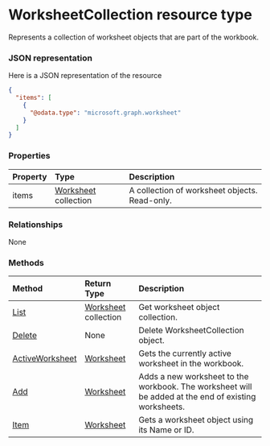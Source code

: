 # WorksheetCollection resource type

Represents a collection of worksheet objects that are part of the workbook.

### JSON representation

Here is a JSON representation of the resource

<!-- {
  "blockType": "resource",
  "optionalProperties": [

  ],
  "@odata.type": "microsoft.graph.worksheetcollection"
}-->

```json
{
  "items": [
    {
      "@odata.type": "microsoft.graph.worksheet"
    }
  ]
}

```
### Properties
| Property	   | Type	|Description|
|:---------------|:--------|:----------|
|items|[Worksheet](worksheet.md) collection|A collection of worksheet objects. Read-only.|

### Relationships
None


### Methods

| Method		   | Return Type	|Description|
|:---------------|:--------|:----------|
|[List](../api/worksheet_list.md) | [Worksheet](worksheet.md) collection |Get worksheet object collection. |
|[Delete](../api/worksheetcollection_delete.md) | None |Delete WorksheetCollection object. |
|[ActiveWorksheet](../api/worksheetcollection_activeworksheet.md)|[Worksheet](worksheet.md)|Gets the currently active worksheet in the workbook.|
|[Add](../api/worksheetcollection_add.md)|[Worksheet](worksheet.md)|Adds a new worksheet to the workbook. The worksheet will be added at the end of existing worksheets.|
|[Item](../api/worksheetcollection_item.md)|[Worksheet](worksheet.md)|Gets a worksheet object using its Name or ID.|

<!-- uuid: 8fcb5dbc-d5aa-4681-8e31-b001d5168d79
2015-10-25 14:57:30 UTC -->
<!-- {
  "type": "#page.annotation",
  "description": "WorksheetCollection resource",
  "keywords": "",
  "section": "documentation",
  "tocPath": ""
}-->